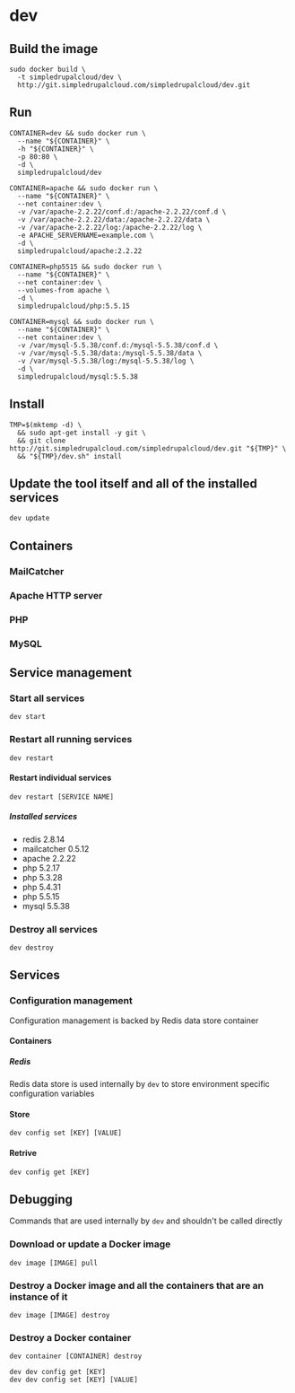 dev
===

Build the image
---------------

    sudo docker build \
      -t simpledrupalcloud/dev \
      http://git.simpledrupalcloud.com/simpledrupalcloud/dev.git

Run
---

    CONTAINER=dev && sudo docker run \
      --name "${CONTAINER}" \
      -h "${CONTAINER}" \
      -p 80:80 \
      -d \
      simpledrupalcloud/dev

    CONTAINER=apache && sudo docker run \
      --name "${CONTAINER}" \
      --net container:dev \
      -v /var/apache-2.2.22/conf.d:/apache-2.2.22/conf.d \
      -v /var/apache-2.2.22/data:/apache-2.2.22/data \
      -v /var/apache-2.2.22/log:/apache-2.2.22/log \
      -e APACHE_SERVERNAME=example.com \
      -d \
      simpledrupalcloud/apache:2.2.22

    CONTAINER=php5515 && sudo docker run \
      --name "${CONTAINER}" \
      --net container:dev \
      --volumes-from apache \
      -d \
      simpledrupalcloud/php:5.5.15

    CONTAINER=mysql && sudo docker run \
      --name "${CONTAINER}" \
      --net container:dev \
      -v /var/mysql-5.5.38/conf.d:/mysql-5.5.38/conf.d \
      -v /var/mysql-5.5.38/data:/mysql-5.5.38/data \
      -v /var/mysql-5.5.38/log:/mysql-5.5.38/log \
      -d \
      simpledrupalcloud/mysql:5.5.38

Install
-------

    TMP=$(mktemp -d) \
      && sudo apt-get install -y git \
      && git clone http://git.simpledrupalcloud.com/simpledrupalcloud/dev.git "${TMP}" \
      && "${TMP}/dev.sh" install

Update the tool itself and all of the installed services
--------------------------------------------------------

    dev update

Containers
----------

### MailCatcher

### Apache HTTP server

### PHP

### MySQL

Service management
------------------

### Start all services

    dev start

### Restart all running services

    dev restart

#### Restart individual services

    dev restart [SERVICE NAME]

##### Installed services

  - redis 2.8.14
  - mailcatcher 0.5.12
  - apache 2.2.22
  - php 5.2.17
  - php 5.3.28
  - php 5.4.31
  - php 5.5.15
  - mysql 5.5.38

### Destroy all services

    dev destroy

Services
--------

### Configuration management

Configuration management is backed by Redis data store container

#### Containers

##### Redis

Redis data store is used internally by `dev` to store environment specific configuration variables

#### Store

    dev config set [KEY] [VALUE]

#### Retrive

    dev config get [KEY]

Debugging
---------

Commands that are used internally by `dev` and shouldn't be called directly

### Download or update a Docker image

    dev image [IMAGE] pull

### Destroy a Docker image and all the containers that are an instance of it

    dev image [IMAGE] destroy

### Destroy a Docker container

    dev container [CONTAINER] destroy

    dev dev config get [KEY]
    dev dev config set [KEY] [VALUE]